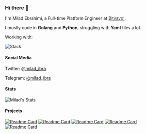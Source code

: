 ### Hi there 👋

<!--
**miladibra10/miladibra10** is a ✨ _special_ ✨ repository because its `README.md` (this file) appears on your GitHub profile.

Here are some ideas to get you started:

- 🔭 I’m currently working on ...
- 🌱 I’m currently learning ...
- 👯 I’m looking to collaborate on ...
- 🤔 I’m looking for help with ...
- 💬 Ask me about ...
- 📫 How to reach me: ...
- 😄 Pronouns: ...
- ⚡ Fun fact: ...
-->

I'm Milad Ebrahimi, a Full-time Platform Engineer at [Bitvavo!]([https://github.com/bitvavo](https://github.com/bitvavo)).

I mostly code in **Golang** and **Python**, struggling with **Yaml** files a lot.

Working with:

![Stack](https://skillicons.dev/icons?i=go,py,kubernetes,openshift,docker,kafka,rabbitmq,postgres,mysql,redis,gcp,aws,prometheus,grafana,ansible,git,github,gitlab,django,flask&perline=5)

#### Social Media
Twitter: [@milad_ibra](https://twitter.com/milad_ibra)

Telegram: [@milad_ibra](https://t.me/milad_ibra)

#### Stats
![Milad's Stats](https://github-readme-stats.vercel.app/api?username=miladibra10&show_icons=true&theme=radical&hide_rank=true)

#### Projects
[![Readme Card](https://github-readme-stats.vercel.app/api/pin/?username=miladibra10&repo=vjson)](https://github.com/miladibra10/vjson)
[![Readme Card](https://github-readme-stats.vercel.app/api/pin/?username=optimus-hft&repo=go-ipmux)](https://github.com/optimus-hft/go-ipmux)
[![Readme Card](https://github-readme-stats.vercel.app/api/pin/?username=optimus-hft&repo=lockset)](https://github.com/optimus-hft/lockset)
[![Readme Card](https://github-readme-stats.vercel.app/api/pin/?username=optimus-hft&repo=event-bus)](https://github.com/optimus-hft/event-bus)
[![Readme Card](https://github-readme-stats.vercel.app/api/pin/?username=snapp-incubator&repo=lbaas-operator)](https://github.com/snapp-incubator/lbaas-operator)
